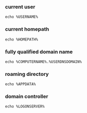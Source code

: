 ### current user
```
echo %USERNAME%
```

### current homepath
```
echo %HOMEPATH%
```

### fully qualified domain name
```
echo %COMPUTERNAME%.%USERDNSDOMAIN%
```

### roaming directory
```
echo %APPDATA%
```

### domain controller
```
echo %LOGONSERVER%
```

